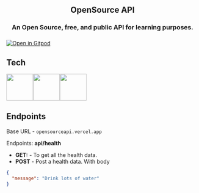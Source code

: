 <div align="center">
<h2>OpenSource API</h2>
<h3>An Open Source, free, and public API for learning purposes.<h3>
</div>

[![Open in Gitpod](https://gitpod.io/button/open-in-gitpod.svg)](https://gitpod.io/#https://github.com/Pradumnasaraf/OpenSource-API)

## Tech

<img src="https://cdn.jsdelivr.net/gh/devicons/devicon/icons/nodejs/nodejs-plain.svg"  height= "70"/><img src="https://cdn.jsdelivr.net/gh/devicons/devicon/icons/express/express-original.svg" height= "70" /><img src="https://cdn.jsdelivr.net/gh/devicons/devicon/icons/mongodb/mongodb-original.svg" height="70" />

## Endpoints

Base URL - `opensourceapi.vercel.app`

Endpoints: **api/health**

- **GET:** - To get all the health data.
- **POST** - Post a health data. With body

```json
{
  "message": "Drink lots of water"
}
```
